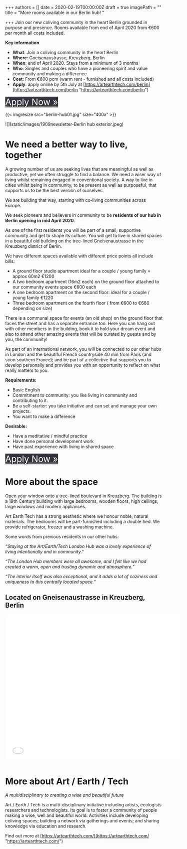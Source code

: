 +++
authors = []
date = 2020-02-19T00:00:00Z
draft = true
imagePath = ""
title = "More rooms available in our Berlin hub! "

+++
Join our new coliving community in the heart Berlin grounded in purpose and presence. Rooms available from end of April 2020 from €600 per month all costs included.

**Key information**

* **What**: Join a coliving community in the heart Berlin
* **Where**: Gneisenaustrasse, Kreuzberg, Berlin
* **When**: end of April 2020. Stays from a minimum of 3 months
* **Who**: Singles and couples who have a pioneering spirit and value community and making a difference
* **Cost**: From €600 pcm (warm rent - furnished and all costs included)
* **Apply**: apply online by 5th July at [https://artearthtech.com/berlin](https://artearthtech.com/berlin "https://artearthtech.com/berlin")

<p> <a href="/hubs/apply" class="button" style="font-size: 28px; background-color: #34313b; color: white;">Apply Now »<br /></a> </p>

{{< imgresize src="berlin-hub01.jpg" size="400x" >}}

![](static/images/1909newsletter-Berlin hub exterior.jpeg)

# We need a better way to live, together

A growing number of us are seeking lives that are meaningful as well as productive, yet we often struggle to find a balance. We need a wiser way of living whilst remaining engaged in conventional society. A way to live in cities whilst being in community, to be present as well as purposeful, that supports us to be the best version of ourselves.

We are building that way, starting with co-living communities across Europe.

We seek pioneers and believers in community to be **residents of our hub in Berlin opening in mid April 2020**.

As one of the first residents you will be part of a small, supportive community and get to shape its culture. You will get to live in shared spaces in a beautiful old building on the tree-lined Gneisenaustrasse in the Kreuzberg district of Berlin.

We have different spaces available with different price points all include bills:

* A ground floor studio apartment ideal for a couple / young family = approx 60m2 €1200
* A two bedroom apartment (16m2 each) on the ground floor attached to our community events space €600 each
* A one bedroom apartment on the second floor: ideal for a couple / young family €1220
* Three bedroom apartment on the fourth floor ( from €600 to €680 depending on size)

There is a communal space for events (an old shop) on the ground floor that faces the street and has a separate entrance too. Here you can hang out with other members in the building, book it to hold your dream event and also to attend other amazing events that will be curated by guests and by you, the community!

As part of an international network, you will be connected to our other hubs in London and the beautiful French countryside 40 min from Paris (and soon southern France); and be part of a collective that supports you to develop personally and provides you with an opportunity to reflect on what really matters to you.

**Requirements:**

* Basic English
* Commitment to community: you like living in community and contributing to it.
* Be a self-starter: you take initiative and can set and manage your own projects.
* You want to make a difference

**Desirable:**

* Have a meditative / mindful practice
* Have done personal development work
* Have past experience with living in shared space

<p> <a href="/hubs/apply" class="button" style="font-size: 28px; background-color: #34313b; color: white;">Apply Now »<br /></a> </p>

# More about the space

Open your window onto a tree-lined boulevard in Kreuzberg. The building is a 19th Century building with large bedrooms, wooden floors, high ceilings, large windows and modern appliances. 

Art Earth Tech has a strong aesthetic where we honour noble, natural materials. The bedrooms will be part-furnished including a double bed. We provide refrigerator, freezer and a washing machine.

Some words from previous residents in our other hubs:

_“Staying at the Art/Earth/Tech London Hub was a lovely experience of living intentionally and in community.”_

_“The London Hub members were all awesome, and I felt like we had created a warm, open and trusting dynamic and atmosphere.”_

_“The interior itself was also exceptional, and it adds a lot of coziness and uniqueness to this centrally located space.”_

## Located on Gneisenaustrasse in Kreuzberg, Berlin

<div class="mapouter"> <div class="gmap_canvas"><iframe width="569" height="464" id="gmap_canvas" src="[https://maps.google.com/maps?q=52%20Gneisenaustra%C3%9Fe%2C%20berlin&t=&z=13&ie=UTF8&iwloc=&output=embed](https://maps.google.com/maps?q=52%20Gneisenaustra%C3%9Fe%2C%20berlin&t=&z=13&ie=UTF8&iwloc=&output=embed "https://maps.google.com/maps?q=52%20Gneisenaustra%C3%9Fe%2C%20berlin&t=&z=13&ie=UTF8&iwloc=&output=embed")" frameborder="0" scrolling="no" marginheight="0" marginwidth="0"></iframe>Google Maps Generator by <a href="[https://www.embedgooglemap.net](https://www.embedgooglemap.net "https://www.embedgooglemap.net")">embedgooglemap.net</a></div><style>.mapouter{position:relative;text-align:right;height:464px;width:569px; margin-bottom: 50px;}.gmap_canvas {overflow:hidden;background:none!important;height:464px;width:569px;}</style></div>

# More about Art / Earth / Tech

_A multidisciplinary to creating a wise and beautiful future_

Art / Earth / Tech is a multi-disciplinary initiative including artists, ecologists researchers and technologists. Its goal is to foster a community of people making a wise, well and beautiful world. Activities include developing coliving spaces; building a network via gatherings and events; and sharing knowledge via education and research.

Find out more at [https://artearthtech.com/](https://artearthtech.com/ "https://artearthtech.com/")